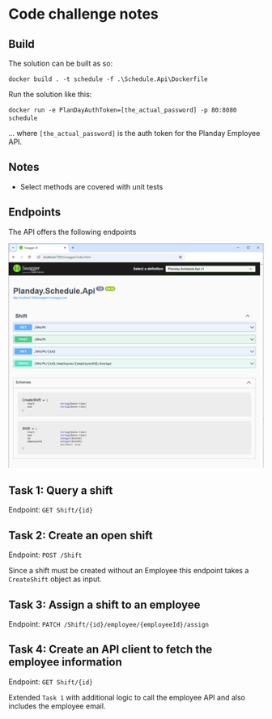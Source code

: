 # Code challenge notes

## Build

The solution can be built as so:

```
docker build . -t schedule -f .\Schedule.Api\Dockerfile
```

Run the solution like this:

```
docker run -e PlanDayAuthToken=[the_actual_password] -p 80:8080 schedule
```

... where `[the_actual_password]` is the auth token for the Planday Employee API.

## Notes
* Select methods are covered with unit tests


## Endpoints

The API offers the following endpoints

![image1.png](image1.png)


## Task 1: Query a shift
Endpoint: `GET Shift/{id}`


## Task 2: Create an open shift

Endpoint: `POST /Shift`

Since a shift must be created without an Employee this endpoint takes a `CreateShift` object as input.

## Task 3: Assign a shift to an employee

Endpoint: `PATCH /Shift/{id}/employee/{employeeId}/assign`

## Task 4: Create an API client to fetch the employee information

Endpoint: `GET Shift/{id}`

Extended `Task 1` with additional logic to call the employee API and also includes the employee email.